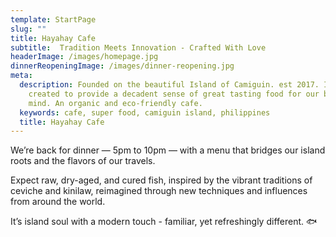 ```yaml
---
template: StartPage
slug: ""
title: Hayahay Cafe
subtitle:  Tradition Meets Innovation - Crafted With Love
headerImage: /images/homepage.jpg
dinnerReopeningImage: /images/dinner-reopening.jpg
meta:
  description: Founded on the beautiful Island of Camiguin. est 2017. It was
    created to provide a decadent sense of great tasting food for our bodies and
    mind. An organic and eco-friendly cafe.
  keywords: cafe, super food, camiguin island, philippines
  title: Hayahay Cafe
---
```

We’re back for dinner — 5pm to 10pm — with a menu that bridges our island roots and the flavors of our travels.

Expect raw, dry-aged, and cured fish, inspired by the vibrant traditions of ceviche and kinilaw, reimagined through new techniques and influences from around the world.

It’s island soul with a modern touch - familiar, yet refreshingly different. 🐟

